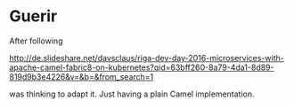 # Guerir

After following  

http://de.slideshare.net/davsclaus/riga-dev-day-2016-microservices-with-apache-camel-fabric8-on-kubernetes?qid=63bff260-8a79-4da1-8d89-819d9b3e4226&v=&b=&from_search=1

was thinking to adapt it. Just having a plain Camel implementation.



